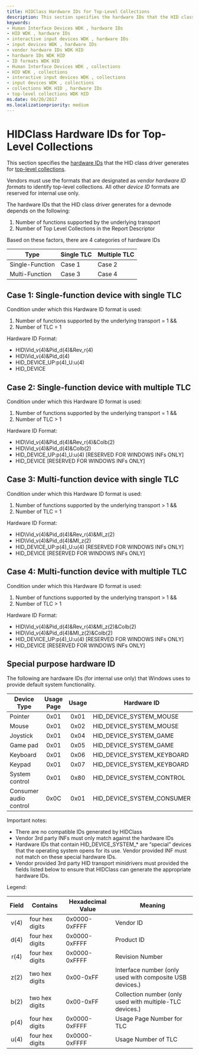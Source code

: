 ```yaml
---
title: HIDClass Hardware IDs for Top-Level Collections
description: This section specifies the hardware IDs that the HID class driver generates for top-level collections.
keywords:
- Human Interface Devices WDK , hardware IDs
- HID WDK , hardware IDs
- interactive input devices WDK , hardware IDs
- input devices WDK , hardware IDs
- vendor hardware IDs WDK HID
- hardware IDs WDK HID
- ID formats WDK HID
- Human Interface Devices WDK , collections
- HID WDK , collections
- interactive input devices WDK , collections
- input devices WDK , collections
- collections WDK HID , hardware IDs
- top-level collections WDK HID
ms.date: 04/20/2017
ms.localizationpriority: medium
---
```


# HIDClass Hardware IDs for Top-Level Collections


This section specifies the [hardware IDs](../install/hardware-ids.md) that the HID class driver generates for [top-level collections](top-level-collections.md).

Vendors must use the formats that are designated as *vendor hardware ID formats* to identify top-level collections. All other *device ID* formats are reserved for internal use only.

The hardware IDs that the HID class driver generates for a devnode depends on the following:

1.  Number of functions supported by the underlying transport
2.  Number of Top Level Collections in the Report Descriptor

Based on these factors, there are 4 categories of hardware IDs

|     Type        | Single TLC | Multiple TLC |
|-----------------|------------|--------------|
| Single-Function | Case 1     | Case 2       |
| Multi-Function  | Case 3     | Case 4       |

 

## Case 1: Single-function device with single TLC


Condition under which this Hardware ID format is used:

1.  Number of functions supported by the underlying transport = 1 &&
2.  Number of TLC = 1

Hardware ID Format:

-   HID\\Vid\_v(4)&Pid\_d(4)&Rev\_r(4)
-   HID\\Vid\_v(4)&Pid\_d(4)
-   HID\_DEVICE\_UP:p(4)\_U:u(4)
-   HID\_DEVICE

## Case 2: Single-function device with multiple TLC


Condition under which this Hardware ID format is used:

1.  Number of functions supported by the underlying transport = 1 &&
2.  Number of TLC > 1

Hardware ID Format:

-   HID\\Vid\_v(4)&Pid\_d(4)&Rev\_r(4)&Colb(2)
-   HID\\Vid\_v(4)&Pid\_d(4)&Colb(2)
-   HID\_DEVICE\_UP:p(4)\_U:u(4) \[RESERVED FOR WINDOWS INFs ONLY\]
-   HID\_DEVICE \[RESERVED FOR WINDOWS INFs ONLY\]

## Case 3: Multi-function device with single TLC


Condition under which this Hardware ID format is used:

1.  Number of functions supported by the underlying transport > 1 &&
2.  Number of TLC = 1

Hardware ID Format:

-   HID\\Vid\_v(4)&Pid\_d(4)&Rev\_r(4)&MI\_z(2)
-   HID\\Vid\_v(4)&Pid\_d(4)&MI\_z(2)
-   HID\_DEVICE\_UP:p(4)\_U:u(4) \[RESERVED FOR WINDOWS INFs ONLY\]
-   HID\_DEVICE \[RESERVED FOR WINDOWS INFs ONLY\]

## Case 4: Multi-function device with multiple TLC


Condition under which this Hardware ID format is used:

1.  Number of functions supported by the underlying transport > 1 &&
2.  Number of TLC > 1

Hardware ID Format:

-   HID\\Vid\_v(4)&Pid\_d(4)&Rev\_r(4)&MI\_z(2)&Colb(2)
-   HID\\Vid\_v(4)&Pid\_d(4)&MI\_z(2)&Colb(2)
-   HID\_DEVICE\_UP:p(4)\_U:u(4) \[RESERVED FOR WINDOWS INFs ONLY\]
-   HID\_DEVICE \[RESERVED FOR WINDOWS INFs ONLY\]

## Special purpose hardware ID


The following are hardware IDs (for internal use only) that Windows uses to provide default system functionality.

| Device Type            | Usage Page | Usage | Hardware ID                   |
|------------------------|:----------:|:-----:|-------------------------------|
| Pointer                | 0x01       | 0x01  | HID\_DEVICE\_SYSTEM\_MOUSE    |
| Mouse                  | 0x01       | 0x02  | HID\_DEVICE\_SYSTEM\_MOUSE    |
| Joystick               | 0x01       | 0x04  | HID\_DEVICE\_SYSTEM\_GAME     |
| Game pad               | 0x01       | 0x05  | HID\_DEVICE\_SYSTEM\_GAME     |
| Keyboard               | 0x01       | 0x06  | HID\_DEVICE\_SYSTEM\_KEYBOARD |
| Keypad                 | 0x01       | 0x07  | HID\_DEVICE\_SYSTEM\_KEYBOARD |
| System control         | 0x01       | 0x80  | HID\_DEVICE\_SYSTEM\_CONTROL  |
| Consumer audio control | 0x0C       | 0x01  | HID\_DEVICE\_SYSTEM\_CONSUMER |

Important notes:

-   There are no compatible IDs generated by HIDClass
-   Vendor 3rd party INFs must only match against the hardware IDs
-   Hardware IDs that contain HID\_DEVICE\_SYSTEM\_\* are “special” devices that the operating system opens for its use. Vendor provided INF must not match on these special hardware IDs.
-   Vendor provided 3rd party HID transport minidrivers must provided the fields listed below to ensure that HIDClass can generate the appropriate hardware IDs.

Legend:

| Field | Contains        | Hexadecimal Value | Meaning                                                  |
|:-----:|-----------------|-------------------|----------------------------------------------------------|
| v(4)  | four hex digits | 0x0000-0xFFFF     | Vendor ID                                                |
| d(4)  | four hex digits | 0x0000-0xFFFF     | Product ID                                               |
| r(4)  | four hex digits | 0x0000-0xFFFF     | Revision Number                                          |
| z(2)  | two hex digits  | 0x00-0xFF         | Interface number (only used with composite USB devices.) |
| b(2)  | two hex digits  | 0x00-0xFF         | Collection number (only used with multiple-TLC devices.) |
| p(4)  | four hex digits | 0x0000-0xFFFF     | Usage Page Number for TLC                                |
| u(4)  | four hex digits | 0x0000-0xFFFF     | Usage Number of TLC                                      |
